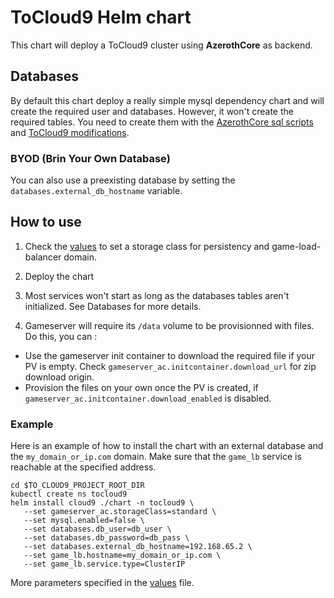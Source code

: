 # ToCloud9 Helm chart

This chart will deploy a ToCloud9 cluster using **AzerothCore** as backend.

## Databases

By default this chart deploy a really simple mysql dependency chart and will create the required user and databases. However, it won't create the required tables. You need to create them with the [AzerothCore sql scripts](https://github.com/azerothcore/azerothcore-wotlk/tree/master/data/sql/base) and [ToCloud9 modifications](../doc/RunNonDockerWinWSLAzerothCore.md#setup--run).

### BYOD (Brin Your Own Database)

You can also use a preexisting database by setting the `databases.external_db_hostname` variable.

## How to use

1. Check the [values](values.yaml) to set a storage class for persistency and game-load-balancer domain.

2. Deploy the chart

3. Most services won't start as long as the databases tables aren't initialized. See Databases for more details.

4. Gameserver will require its `/data` volume to be provisionned with files. Do this, you can :
  - Use the gameserver init container to download the required file if your PV is empty. Check `gameserver_ac.initcontainer.download_url` for zip download origin.
  - Provision the files on your own once the PV is created, if `gameserver_ac.initcontainer.download_enabled` is disabled.

### Example

Here is an example of how to install the chart with an external database and the `my_domain_or_ip.com` domain.
Make sure that the `game_lb` service is reachable at the specified address.

```
cd $TO_CLOUD9_PROJECT_ROOT_DIR
kubectl create ns tocloud9
helm install cloud9 ./chart -n tocloud9 \
   --set gameserver_ac.storageClass=standard \
   --set mysql.enabled=false \
   --set databases.db_user=db_user \
   --set databases.db_password=db_pass \
   --set databases.external_db_hostname=192.168.65.2 \
   --set game_lb.hostname=my_domain_or_ip.com \
   --set game_lb.service.type=ClusterIP
```

More parameters specified in the [values](values.yaml) file.